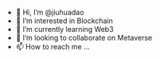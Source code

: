 - 👋 Hi, I’m @jiuhuadao
- 👀 I’m interested in Blockchain
- 🌱 I’m currently learning Web3
- 💞️ I’m looking to collaborate on Metaverse 
- 📫 How to reach me ...

<!---
jiuhuadao/jiuhuadao is a ✨ special ✨ repository because its `README.md` (this file) appears on your GitHub profile.
You can click the Preview link to take a look at your changes.
--->
